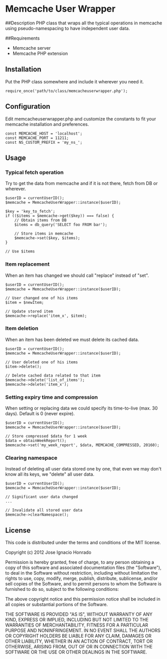 # Memcache User Wrapper

##Description
PHP class that wraps all the typical operations in memcache using pseudo-namespacing to have independent user data.

##Requirements
- Memcache server
- Memcache PHP extension

## Installation
Put the PHP class somewhere and include it wherever you need it.

	require_once('path/to/class/memcacheuserwrapper.php');

## Configuration
Edit memcacheuserwrapper.php and customize the constants to fit your memcache installation and preferences.

	const MEMCACHE_HOST = 'localhost';
	const MEMCACHE_PORT = 11211;
	const NS_CUSTOM_PREFIX = 'my_ns_';

## Usage

### Typical fetch operation
Try to get the data from memcache and if it is not there, fetch from DB or wherever.

	$userID = currentUserID();
	$memcache = MemcacheUserWrapper::instance($userID);
		
	$key = 'key_to_fetch';
	if (($items = $memcache->get($key)) === false) {
		// Obtain items from DB
		$items = db_query('SELECT foo FROM bar');
		
		// Store items in memcache
		$memcache->set($key, $items);
	}
	
	// Use $items

### Item replacement
When an item has changed we should call "replace" instead of "set".

	$userID = currentUserID();
	$memcache = MemcacheUserWrapper::instance($userID);

	// User changed one of his items
	$item = $newItem;

	// Update stored item
	$memcache->replace('item_x', $item);
	
### Item deletion
When an item has been deleted we must delete its cached data.

	$userID = currentUserID();
	$memcache = MemcacheUserWrapper::instance($userID);
	
	// User deleted one of his items
	$item->delete();

	// Delete cached data related to that item
	$memcache->delete('list_of_items');
	$memcache->delete('item_x');
	
### Setting expiry time and compression
When setting or replacing data we could specify its time-to-live (max. 30 days). Default is 0 (never expire).

	$userID = currentUserID();
	$memcache = MemcacheUserWrapper::instance($userID);

	// Store compressed $data for 1 week
	$data = obtainWeekReport();
	$memcache->set('my_week_report', $data, MEMCACHE_COMPRESSED, 20160);
	
### Clearing namespace
Instead of deleting all user data stored one by one, that even we may don't know all its keys, we "delete" all user data.

	$userID = currentUserID();
	$memcache = MemcacheUserWrapper::instance($userID);

	// Significant user data changed
	...

	// Invalidate all stored user data
	$memcache->clearNamespace();
	
## License
This code is distributed under the terms and conditions of the MIT license.

Copyright (c) 2012 Jose Ignacio Honrado

Permission is hereby granted, free of charge, to any person obtaining a copy of this software and associated documentation files (the "Software"), to deal in the Software without restriction, including without limitation the rights to use, copy, modify, merge, publish, distribute, sublicense, and/or sell copies of the Software, and to permit persons to whom the Software is furnished to do so, subject to the following conditions:

The above copyright notice and this permission notice shall be included in all copies or substantial portions of the Software.

THE SOFTWARE IS PROVIDED "AS IS", WITHOUT WARRANTY OF ANY KIND, EXPRESS OR IMPLIED, INCLUDING BUT NOT LIMITED TO THE WARRANTIES OF MERCHANTABILITY, FITNESS FOR A PARTICULAR PURPOSE AND NONINFRINGEMENT. IN NO EVENT SHALL THE AUTHORS OR COPYRIGHT HOLDERS BE LIABLE FOR ANY CLAIM, DAMAGES OR OTHER LIABILITY, WHETHER IN AN ACTION OF CONTRACT, TORT OR OTHERWISE, ARISING FROM, OUT OF OR IN CONNECTION WITH THE SOFTWARE OR THE USE OR OTHER DEALINGS IN THE SOFTWARE.